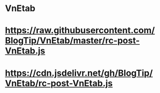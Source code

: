 # VnEtab

# https://raw.githubusercontent.com/BlogTip/VnEtab/master/rc-post-VnEtab.js
# https://cdn.jsdelivr.net/gh/BlogTip/VnEtab/rc-post-VnEtab.js
